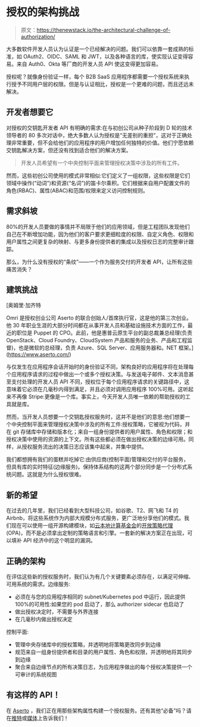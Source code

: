 # 授权的架构挑战

> 原文：<https://thenewstack.io/the-architectural-challenge-of-authorization/>

大多数软件开发人员认为认证是一个已经解决的问题。我们可以依靠一套成熟的标准，如 OAuth2、OIDC、SAML 和 JWT，以及各种语言的库，使实现认证变得容易。来自 Auth0、Okta 等厂商的开发人员 API 使这变得更加容易。

授权呢？就像身份验证一样，每个 B2B SaaS 应用程序都需要一个授权系统来执行授予不同用户层的权限。但是与认证相比，授权是一个更难的问题，而且还远未解决。

## 开发者想要它

对授权的交钥匙开发者 API 有明确的需求:在与初创公司从种子阶段到 D 轮的技术领导者的 80 多次对话中，绝大多数人认为授权是“无差别的重担”，这对于正确处理非常重要，但不会给他们的应用程序的用户增加任何独特的价值。他们宁愿依赖交钥匙解决方案，但还没有找到适合他们的解决方案。

> 开发人员希望有一个中央控制平面来管理授权决策中涉及的所有工件。

然而，这些初创公司使用的模式非常相似:它们定义了一组权限，这些权限是它们领域中操作(“动词”)和资源(“名词”)的笛卡尔乘积。它们根据来自用户配置文件的角色(RBAC)、属性(ABAC)和范围/权限来定义访问控制规则。

## 需求斜坡

80%的开发人员要做的事情并不局限于他们的应用领域，但是工程团队发现他们自己在不断增加功能，因为他们的客户要求更细粒度的权限、自定义角色、权限和用户属性之间更复杂的映射、与更多身份提供者的集成以及授权日志的完整审计跟踪。

那么，为什么没有授权的“条纹”——一个作为服务交付的开发者 API，让所有这些痛苦消失？

## 建筑挑战

 [奥姆里·加齐特

Omri 是授权创业公司 Aserto 的联合创始人/首席执行官，这是他的第三次创业。他 30 年职业生涯的大部分时间都在从事开发人员和基础设施技术方面的工作，最近的职位是 Puppet 的 CPO。此前，他是惠普云原生平台的副总裁兼总经理(负责 OpenStack、Cloud Foundry、CloudSystem 产品和服务的业务、产品和工程监督)，也是微软的总经理，负责 Azure、SQL Server、应用服务器和。NET 框架。](https://www.aserto.com/) 

与仅发生在应用程序会话开始时的身份验证不同，架构良好的应用程序将在处理每个应用程序请求的过程中做出一个或多个授权决策。与发送电子邮件、文本消息甚至支付处理的开发人员 API 不同，授权位于每个应用程序请求的关键路径中，这意味着它必须在几毫秒内得到满足，并且必须对调用应用程序 100%可用。这听起来不再像 Stripe:更像是一个库。事实上，今天开发人员唯一依赖的帮助授权的工具就是库。

然而，当开发人员想要一个交钥匙授权服务时，这并不是他们的意思:他们想要一个中央控制平面来管理授权决策中涉及的所有工件:授权策略，它被视为代码，并在 git 存储库中存储和版本化；来自一组身份提供者的用户属性、角色和权限；和授权决策中使用的资源的上下文。所有这些都必须在做出授权决策的边缘可用。同样，从授权服务流出的决策日志应该集中起来，并集中提供。

我们都想拥有我们的蛋糕并吃掉它:由供应商(控制平面)管理和交付的平台服务，但具有库的实时特征(边缘服务)。保持体系结构的这两个部分同步是一个分布式系统问题。这就是为什么授权很难。

## 新的希望

在过去的几年里，我们已经看到大型科技公司，如谷歌、T2、网飞和 T4 的 Airbnb，将这些系统作为内部大规模分布式服务，更广泛地分享他们的模式。我们现在可以使用一组开源构建模块，如[云本地计算基金会](https://cncf.io/?utm_content=inline-mention)的[开放策略代理](https://www.openpolicyagent.org/) (OPA)，而不是必须拿出定制的策略语言和引擎。一套新的解决方案正在出现，可以填补 API 经济中的这个明显的漏洞。

## 正确的架构

在评估这些新的授权服务时，我们认为有几个关键要素必须存在，以满足可伸缩、可用系统的需求。边缘服务:

*   必须在与您的应用程序相同的 subnet/Kubernetes pod 中运行，因此提供 100%的可用性:如果您的 pod 启动了，那么 authorizer sidecar 也启动了
*   做出授权决定时，不需要与外界连接
*   在几毫秒内做出授权决定

控制平面:

*   管理中央存储库中的授权策略，并透明地将策略更改同步到边缘
*   规范来自一组身份提供者和目录的用户属性、角色和权限，并透明地将其同步到边缘
*   聚合来自边缘节点的所有决策日志，为应用程序做出的每个授权决策提供一个可审计的系统视图

## 有这样的 API！

在 [Aserto](http://aserto.com) ，我们正在用那些架构属性构建一个授权服务。还有其他“必备”吗？请在[推特](https://twitter.com/aserto_com)或[媒体](https://aserto.medium.com)上告诉我们！

<svg xmlns:xlink="http://www.w3.org/1999/xlink" viewBox="0 0 68 31" version="1.1"><title>Group</title> <desc>Created with Sketch.</desc></svg>